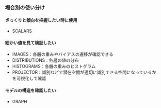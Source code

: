 ### 場合別の使い分け

#### ざっくりと傾向を把握したい時に使用
* SCALARS

#### 細かい値を見て検証したい
* IMAGES：各層の重みやバイアスの遷移が確認できる
* DISTRIBUTIONS：各層の値の分布
* HISTOGRAMS：各層の重みのヒストグラム
* PROJECTOR：識別などで潜在空間が適切に識別できる空間になっているかを可視化して確認

#### モデルの構造を確認したい
* GRAPH

